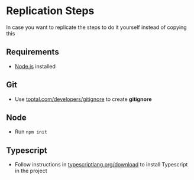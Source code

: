 # Replication Steps
In case you want to replicate the steps to do it yourself instead of copying this
## Requirements
- [Node.js](https://nodejs.org/) installed
## Git
- Use [toptal.com/developers/gitignore](https://www.toptal.com/developers/gitignore) to create **gitignore**
## Node
- Run `npm init`
## Typescript
- Follow instructions in [typescriptlang.org/download](https://www.typescriptlang.org/download) to install Typescript in the project